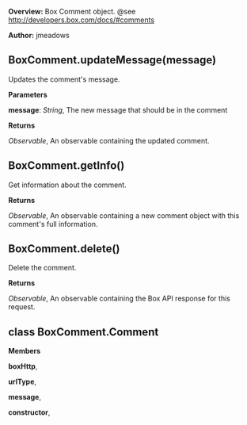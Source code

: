 **Overview:** Box Comment object. @see http://developers.box.com/docs/#comments

**Author:** jmeadows

BoxComment.updateMessage(message)
---------------------------------
Updates the comment's message.

**Parameters**

**message**:  *String*,  The new message that should be in the comment

**Returns**

*Observable*,  An observable containing the updated comment.

BoxComment.getInfo()
--------------------
Get information about the comment.

**Returns**

*Observable*,  An observable containing a new comment object with this comment's
full information.

BoxComment.delete()
-------------------
Delete the comment.

**Returns**

*Observable*,  An observable containing the Box API response for this request.

class BoxComment.Comment
------------------------
**Members**

**boxHttp**,  


**urlType**,  


**message**,  


**constructor**,  


